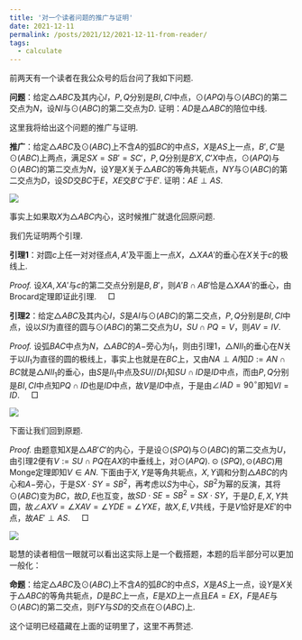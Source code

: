```yaml
---
title: '对一个读者问题的推广与证明'
date: 2021-12-11
permalink: /posts/2021/12/2021-12-11-from-reader/
tags:
  - calculate
---
```


前两天有一个读者在我公众号的后台问了我如下问题. 

**问题**：给定$\triangle ABC$​及其内心$I$​，$P,Q$​分别是$BI,CI$​中点，$\odot(APQ)$​与$\odot(ABC)$​的第二交点为$N$，设$NI$与$\odot(ABC)$的第二交点为$D$. 证明：$AD$是$\triangle ABC$的陪位中线. 

这里我将给出这个问题的推广与证明.

**推广**：给定$\triangle ABC$​及$\odot(ABC)$​上不含$A$​的弧$BC$​的中点$S$​，$X$​是$AS$​上一点，$B',C'$​是$\odot(ABC)$​上两点，满足$SX=SB'=SC'$​，$P,Q$​分别是$B'X,C'X$​中点，$\odot(APQ)$​与$\odot(ABC)$​的第二交点为$N$​，设$Y$​是$X$​关于$\triangle ABC$​的等角共轭点，$NY$​与$\odot(ABC)$​的第二交点为$D$​​，设$SD$​交$BC$​于$E$​，$XE$​交$B'C'$​于$E'$​. 证明：$AE\perp AS$​​.

<img src="https://llddeddym.github.io/images/2021-12-11(1).png"/>

事实上如果取$X$为$\triangle ABC$内心，这时候推广就退化回原问题.

我们先证明两个引理.

**引理1**：对圆$c$上任一对对径点$A,A'$及平面上一点$X$，$\triangle XAA'$的垂心在$X$关于$c$的极线上.

*Proof.* 设$XA,XA'$与$c$的第二交点分别是$B,B'$，则$A'B\cap AB'$恰是$\triangle XAA'$的垂心，由Brocard定理即证此引理. $\quad\Box$

**引理2**：给定$\triangle ABC$及其内心$I$，$S$是$AI$与$\odot(ABC)$的第二交点，$P,Q$分别是$BI,CI$中点，设以$SI$为直径的圆与$\odot(ABC)$的第二交点为$U$，$SU\cap PQ=V$，则$AV=IV$.

*Proof.* 设弧$BAC$中点为$N$，$\triangle ABC$的$A-$旁心为$I_1$​，则由引理1，$\triangle NII_1$的垂心在$N$关于以$II_1$为直径的圆的极线上，事实上也就是在$BC$上，又由$NA\perp AI$知$D:=AN\cap BC$就是$\triangle NII_1$的垂心，由$S$是$II_1$中点及$SU//DI_1$知$SU\cap ID$是$ID$中点，而由$P,Q$分别是$BI,CI$中点知$PQ\cap ID$也是$ID$中点，故$V$是$ID$中点，于是由$\angle IAD=90^\circ$即知$VI=ID$. $\quad\Box$

<img src="https://llddeddym.github.io/images/2021-12-11(2).png"/>

下面让我们回到原题.

*Proof.* 由题意知$X$​​​​​是$\triangle AB'C'$​​​​​的内心，于是设$\odot(SPQ)$​​​​​与$\odot(ABC)$​​​​​的第二交点为$U$​​​​​​，由引理2便有$V:=SU\cap PQ$​​​​​​在$AX$​​​​​的中垂线上，对$\odot(APQ).\odot(SPQ),\odot(ABC)$用Monge定理即知$V\in AN$. 下面由于$X,Y$是等角共轭点，$X,Y$调和分割$\triangle ABC$的内心和$A-$旁心，于是$SX\cdot SY=SB^2$，再考虑以$S$为中心，$SB^2$为幂的反演，其将$\odot(ABC)$变为$BC$，故$D,E$也互变，故$SD\cdot SE=SB^2=SX\cdot SY$，于是$D,E,X,Y$共圆，故$\angle AXV=\angle XAV=\angle YDE=\angle YXE$，故$X,E,V$共线，于是$V$恰好是$XE'$的中点，故$AE'\perp AS$. $\quad\Box$​

<img src="https://llddeddym.github.io/images/2021-12-11(3).png"/>

聪慧的读者相信一眼就可以看出这实际上是一个截搭题，本题的后半部分可以更加一般化：

**命题**：给定$\triangle ABC$及$\odot(ABC)$上不含$A$的弧$BC$的中点$S$，$X$是$AS$上一点，设$Y$是$X$关于$\triangle ABC$​的等角共轭点，$D$是$BC$上一点，$E$是$XD$上一点且$EA=EX$，$F$是$AE$与$\odot(ABC)$的第二交点，则$FY$与$SD$的交点在$\odot(ABC)$上.

这个证明已经蕴藏在上面的证明里了，这里不再赘述.